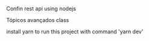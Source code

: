 Confin rest api using nodejs

Tópicos avançados class

install yarn to run this project with command 'yarn dev'
